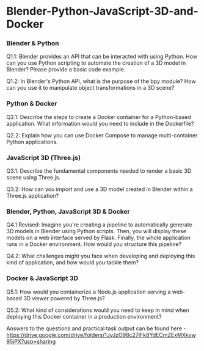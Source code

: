 # Blender-Python-JavaScript-3D-and-Docker
### Blender & Python
Q1.1: Blender provides an API that can be interacted with using Python. How can you use Python scripting to automate the creation of a 3D model in Blender? Please provide a basic code example.

Q1.2: In Blender's Python API, what is the purpose of the bpy module? How can you use it to manipulate object transformations in a 3D scene?

### Python & Docker
Q2.1: Describe the steps to create a Docker container for a Python-based application. What information would you need to include in the Dockerfile?

Q2.2: Explain how you can use Docker Compose to manage multi-container Python applications.

### JavaScript 3D (Three.js)
Q3.1: Describe the fundamental components needed to render a basic 3D scene using Three.js.

Q3.2: How can you import and use a 3D model created in Blender within a Three.js application?

### Blender, Python, JavaScript 3D & Docker
Q4.1 Revised: Imagine you're creating a pipeline to automatically generate 3D models in Blender using Python scripts. Then, you will display these models on a web interface served by Flask. Finally, the whole application runs in a Docker environment. How would you structure this pipeline?

Q4.2: What challenges might you face when developing and deploying this kind of application, and how would you tackle them?

### Docker & JavaScript 3D
Q5.1: How would you containerize a Node.js application serving a web-based 3D viewer powered by Three.js?

Q5.2: What kind of considerations would you need to keep in mind when deploying this Docker container in a production environment?

Answers to the questions and practical task output can be found here - https://drive.google.com/drive/folders/1JyJzO98c27IFk8YdECmZExMXkyw95jPX?usp=sharing
